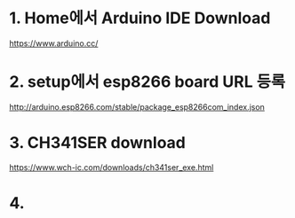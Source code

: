 # 1. Home에서 Arduino IDE Download
https://www.arduino.cc/
# 2. setup에서 esp8266 board URL 등록
http://arduino.esp8266.com/stable/package_esp8266com_index.json
# 3. CH341SER download
https://www.wch-ic.com/downloads/ch341ser_exe.html
# 4. 
